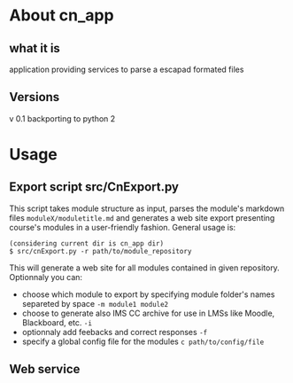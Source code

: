 # About cn_app

## what it is
application providing services to parse a escapad formated files 

## Versions
v 0.1 backporting to python 2

# Usage

## Export script src/CnExport.py

This script takes module structure as input, parses the module's markdown files `moduleX/moduletitle.md` and generates a web site export presenting course's modules in a user-friendly fashion. General usage is:
```
(considering current dir is cn_app dir)
$ src/cnExport.py -r path/to/module_repository
```

This will generate a web site for all modules contained in given repository. Optionnaly you can:

- choose which module to export by specifying module folder's names separeted by space `-m module1 module2 ` 
- choose to generate also IMS CC  archive for use in LMSs like Moodle, Blackboard, etc. `-i`
- optionnaly add feebacks and correct responses `-f`
- specify a global config file for the modules `c path/to/config/file`

## Web service